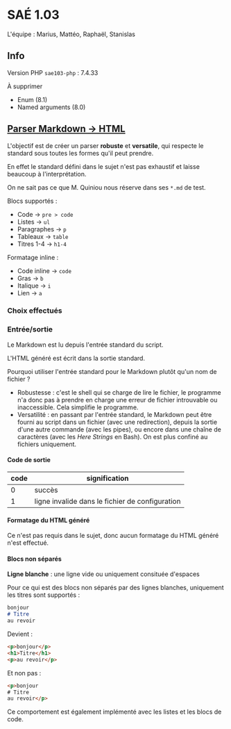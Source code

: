 # SAÉ 1.03

L'équipe : Marius, Mattéo, Raphaël, Stanislas

## Info

Version PHP `sae103-php` : 7.4.33

À supprimer

- Enum (8.1)
- Named arguments (8.0)

## [Parser Markdown $\to$ HTML](<Implémentation gendoc-user.md>)

L'objectif est de créer un parser **robuste** et **versatile**, qui respecte le standard sous toutes les formes qu'il peut prendre.

En effet le standard défini dans le sujet n'est pas exhaustif et laisse beaucoup à l'interprétation.

On ne sait pas ce que M. Quiniou nous réserve dans ses `*.md` de test.

Blocs supportés :

- Code $\to$ `pre > code`
- Listes $\to$ `ul`
- Paragraphes $\to$ `p`
- Tableaux $\to$ `table`
- Titres 1-4 $\to$ `h1-4`

Formatage inline :

- Code inline $\to$ `code`
- Gras $\to$ `b`
- Italique $\to$ `i`
- Lien $\to$ `a`

### Choix effectués

### Entrée/sortie

Le Markdown est lu depuis l'entrée standard du script.

L'HTML généré est écrit dans la sortie standard.

Pourquoi utiliser l'entrée standard pour le Markdown plutôt qu'un nom de fichier ?

- Robustesse : c'est le shell qui se charge de lire le fichier, le programme n'a donc pas à prendre en charge une erreur de fichier introuvable ou inaccessible. Cela simplifie le programme.
- Versatilité : en passant par l'entrée standard, le Markdown peut être fourni au script dans un fichier (avec une redirection), depuis la sortie d'une autre commande (avec les pipes), ou encore dans une chaîne de caractères (avec les *Here Strings* en Bash). On est plus confiné au fichiers uniquement.

#### Code de sortie

code|signification
-|-
0|succès
1|ligne invalide dans le fichier de configuration

#### Formatage du HTML généré

Ce n'est pas requis dans le sujet, donc aucun formatage du HTML généré n'est effectué.

#### Blocs non séparés

**Ligne blanche** : une ligne vide ou uniquement consituée d'espaces

Pour ce qui est des blocs non séparés par des lignes blanches, uniquement les titres sont supportés :

```md
bonjour
# Titre
au revoir
```

Devient :

```html
<p>bonjour</p>
<h1>Titre</h1>
<p>au revoir</p>
```

Et non pas :

```html
<p>bonjour
# Titre
au revoir</p>
```

Ce comportement est également implémenté avec les listes et les blocs de code.
